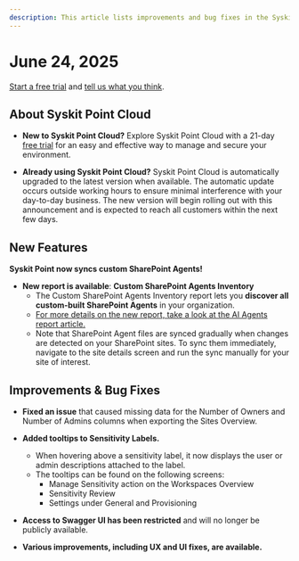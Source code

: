 ```yaml
---
description: This article lists improvements and bug fixes in the Syskit Point Cloud version 2025.3.97.1
---
```


# June 24, 2025

[Start a free trial](https://www.syskit.com/products/point/free-trial/) and [tell us what you think](https://www.syskit.com/company/contact-us/).

## About Syskit Point Cloud

* **New to Syskit Point Cloud?** Explore Syskit Point Cloud with a 21-day [free trial](https://www.syskit.com/products/point/free-trial/) for an easy and effective way to manage and secure your environment.

* **Already using Syskit Point Cloud?** Syskit Point Cloud is automatically upgraded to the latest version when available. The automatic update occurs outside working hours to ensure minimal interference with your day-to-day business. The new version will begin rolling out with this announcement and is expected to reach all customers within the next few days.

## New Features

**Syskit Point now syncs custom SharePoint Agents!**
* **New report is available**: **Custom SharePoint Agents Inventory**
  * The Custom SharePoint Agents Inventory report lets you **discover all custom-built SharePoint Agents** in your organization.
  * [For more details on the new report, take a look at the AI Agents report article.](../../reporting/ai-agents.md)
  * Note that SharePoint Agent files are synced gradually when changes are detected on your SharePoint sites. To sync them immediately, navigate to the site details screen and run the sync manually for your site of interest. 

## Improvements & Bug Fixes 

* **Fixed an issue** that caused missing data for the Number of Owners and Number of Admins columns when exporting the Sites Overview.  

* **Added tooltips to Sensitivity Labels.**
  * When hovering above a sensitivity label, it now displays the user or admin descriptions attached to the label. 
  * The tooltips can be found on the following screens:
    * Manage Sensitivity action on the Workspaces Overview
    * Sensitivity Review
    * Settings under General and Provisioning

* **Access to Swagger UI has been restricted** and will no longer be publicly available. 

* **Various improvements, including UX and UI fixes, are available.**